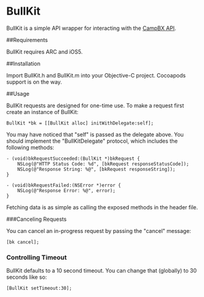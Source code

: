 # BullKit

BullKit is a simple API wrapper for interacting with the [CampBX API](https://campbx.com/api.php).

##Requirements

BullKit requires ARC and iOS5.

##Installation

Import BullKit.h and BullKit.m into your Objective-C project. Cocoapods support is on the way.

##Usage

BullKit requests are designed for one-time use. To make a request first create an instance of BullKit:

    BullKit *bk = [[BullKit alloc] initWithDelegate:self];


You may have noticed that "self" is passed as the delegate above. You should implement the "BullKitDelegate"
protocol, which includes the following methods:

    - (void)bkRequestSucceeded:(BullKit *)bkRequest {
        NSLog(@"HTTP Status Code: %d", [bkRequest responseStatusCode]);
        NSLog(@"Response String: %@", [bkRequest responseString]);
    }

    - (void)bkRequestFailed:(NSError *)error {
        NSLog(@"Response Error: %@", error);
    }

Fetching data is as simple as calling the exposed methods in the header file.

###Canceling Requests

You can cancel an in-progress request by passing the "cancel" message:

    [bk cancel];


### Controlling Timeout

BullKit defaults to a 10 second timeout. You can change that (globally) to 30 seconds like so:

    [BullKit setTimeout:30];
